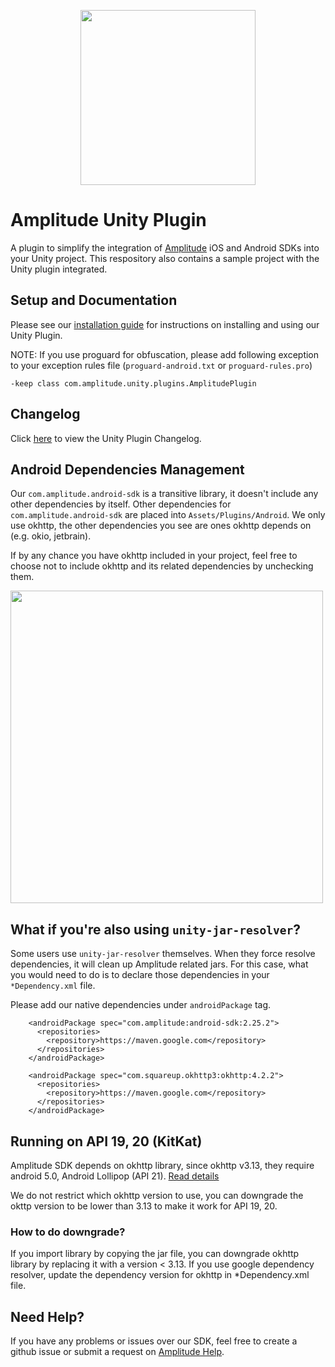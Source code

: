<p align="center">
  <a href="https://amplitude.com" target="_blank" align="center">
    <img src="https://static.amplitude.com/lightning/46c85bfd91905de8047f1ee65c7c93d6fa9ee6ea/static/media/amplitude-logo-with-text.4fb9e463.svg" width="280">
  </a>
  <br />
</p>

# Amplitude Unity Plugin

A plugin to simplify the integration of [Amplitude](https://www.amplitude.com) iOS and Android SDKs into your Unity project. This respository also contains a sample project with the Unity plugin integrated.

## Setup and Documentation
Please see our [installation guide](https://amplitude.zendesk.com/hc/en-us/articles/115002991968-Unity-Plugin-Installation) for instructions on installing and using our Unity Plugin.

NOTE: If you use proguard for obfuscation, please add following exception to your exception rules file (`proguard-android.txt` or `proguard-rules.pro`)

```
-keep class com.amplitude.unity.plugins.AmplitudePlugin
```

## Changelog
Click [here](https://github.com/amplitude/unity-plugin/blob/master/CHANGELOG.md) to view the Unity Plugin Changelog.

## Android Dependencies Management
Our `com.amplitude.android-sdk` is a transitive library, it doesn't include any other dependencies by itself. Other dependencies for `com.amplitude.android-sdk` are placed into `Assets/Plugins/Android`. We only use okhttp, the other dependencies you see are ones okhttp depends on (e.g. okio, jetbrain).

If by any chance you have okhttp included in your project, feel free to choose not to include okhttp and its related dependencies by unchecking them.

<img src="https://github.com/amplitude/unity-plugin/blob/master/import_tutorial.png" width="500">

## What if you're also using `unity-jar-resolver`?
Some users use `unity-jar-resolver` themselves. When they force resolve dependencies, it will clean up Amplitude related jars. For this case, what you would need to do is to declare those dependencies in your `*Dependency.xml` file.

Please add our native dependencies under `androidPackage` tag.
```
    <androidPackage spec="com.amplitude:android-sdk:2.25.2">
      <repositories>
        <repository>https://maven.google.com</repository>
      </repositories>
    </androidPackage>

    <androidPackage spec="com.squareup.okhttp3:okhttp:4.2.2">
      <repositories>
        <repository>https://maven.google.com</repository>
      </repositories>
    </androidPackage>
```

## Running on API 19, 20 (KitKat)
Amplitude SDK depends on okhttp library, since okhttp v3.13, they require android 5.0, Android Lollipop (API 21). [Read details](https://developer.squareup.com/blog/okhttp-3-13-requires-android-5/)

We do not restrict which okhttp version to use, you can downgrade the okttp version to be lower than 3.13 to make it work for API 19, 20.

### How to do downgrade?
If you import library by copying the jar file, you can downgrade okhttp library by replacing it with a version < 3.13.
If you use google dependency resolver, update the dependency version for okhttp in *Dependency.xml file.

## Need Help?
If you have any problems or issues over our SDK, feel free to create a github issue or submit a request on [Amplitude Help](https://help.amplitude.com/hc/en-us/requests/new).
